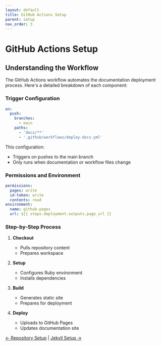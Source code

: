 ```yaml
---
layout: default
title: GitHub Actions Setup
parent: setup
nav_order: 3
---
```


# GitHub Actions Setup
<!-- github-actions-setup.md -->

## Understanding the Workflow

The GitHub Actions workflow automates the documentation deployment process. Here's a detailed breakdown of each component:

### Trigger Configuration

```yaml
on:
  push:
    branches:
      - main
    paths:
      - 'docs/**'
      - '.github/workflows/deploy-docs.yml'
```

This configuration:
- Triggers on pushes to the main branch
- Only runs when documentation or workflow files change

### Permissions and Environment

```yaml
permissions:
  pages: write
  id-token: write
  contents: read
environment:
  name: github-pages
  url: ${{ steps.deployment.outputs.page_url }}
```

### Step-by-Step Process

1. **Checkout**
   - Pulls repository content
   - Prepares workspace

2. **Setup**
   - Configures Ruby environment
   - Installs dependencies

3. **Build**
   - Generates static site
   - Prepares for deployment

4. **Deploy**
   - Uploads to GitHub Pages
   - Updates documentation site

[← Repository Setup](repository-setup.md) | [Jekyll Setup →](jekyll-setup.md)
